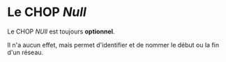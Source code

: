 # Le CHOP _Null_ 

Le CHOP _NUll_ est toujours **optionnel**.

Il n'a aucun effet, mais permet d'identifier et de nommer le début ou la fin d'un réseau. 

